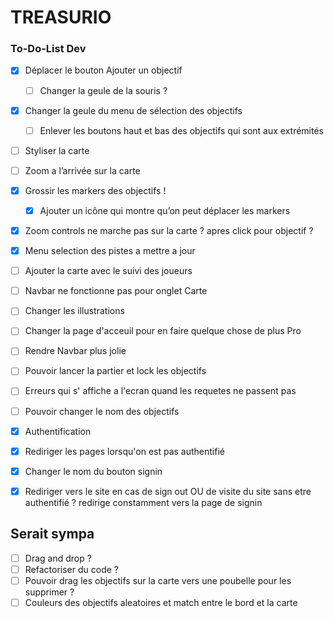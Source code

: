 # TREASURIO

### To-Do-List Dev

- [x] Déplacer le bouton Ajouter un objectif
  - [ ] Changer la geule de la souris ?
- [x] Changer la geule du menu de sélection des objectifs
  - [ ] Enlever les boutons haut et bas des objectifs qui sont aux extrémités
- [ ] Styliser la carte
- [ ] Zoom a l’arrivée sur la carte
- [x] Grossir les markers des objectifs !
  - [x] Ajouter un icône qui montre qu’on peut déplacer les markers
- [x] Zoom controls ne marche pas sur la carte ? apres click pour objectif ?
- [x] Menu selection des pistes a mettre a jour
- [ ] Ajouter la carte avec le suivi des joueurs
- [ ] Navbar ne fonctionne pas pour onglet Carte
- [ ] Changer les illustrations
- [ ] Changer la page d'acceuil pour en faire quelque chose de plus Pro
- [ ] Rendre Navbar plus jolie
- [ ] Pouvoir lancer la partier et lock les objectifs
- [ ] Erreurs qui s' affiche a l'ecran quand les requetes ne passent pas

- [ ] Pouvoir changer le nom des objectifs

- [x] Authentification
- [x] Rediriger les pages lorsqu'on est pas authentifié
- [x] Changer le nom du bouton signin
- [x] Rediriger vers le site en cas de sign out OU de visite du site sans etre authentifié ? redirige constamment vers la page de signin

## Serait sympa

- [ ] Drag and drop ?
- [ ] Refactoriser du code ?
- [ ] Pouvoir drag les objectifs sur la carte vers une poubelle pour les supprimer ?
- [ ] Couleurs des objectifs aleatoires et match entre le bord et la carte
